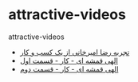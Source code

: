 # attractive-videos
attractive-videos

* [تجربه رضا امیرخانی از یک کسب و کار](http://www.aparat.com/v/D9ojs)
* [الهی قمشه ای - کار - قسمت اول](http://www.aparat.com/v/tzfWT)
* [الهی قمشه ای - کار - قسمت دوم](http://www.aparat.com/v/7UVXc)

